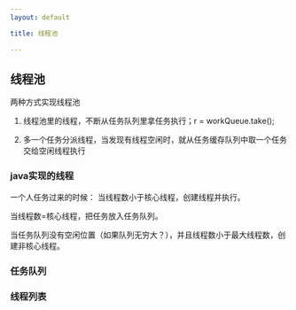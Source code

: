 ```yaml
---
layout: default

title: 线程池

---
```

## 线程池

两种方式实现线程池

1. 线程池里的线程，不断从任务队列里拿任务执行；r = workQueue.take();

2. 多一个任务分派线程，当发现有线程空闲时，就从任务缓存队列中取一个任务交给空闲线程执行







### java实现的线程
一个人任务过来的时候：
当线程数小于核心线程，创建线程并执行。

当线程数=核心线程，把任务放入任务队列。

当任务队列没有空闲位置（如果队列无穷大？），并且线程数小于最大线程数，创建非核心线程。

### 任务队列
### 线程列表

